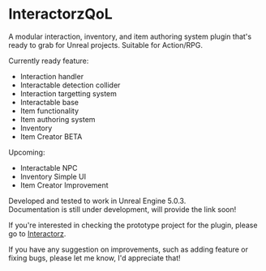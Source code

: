 # InteractorzQoL
A modular interaction, inventory, and item authoring system plugin that's ready to grab for Unreal projects.
Suitable for Action/RPG.

Currently ready feature:
+ Interaction handler
+ Interactable detection collider
+ Interaction targetting system
+ Interactable base
+ Item functionality
+ Item authoring system
+ Inventory
+ Item Creator BETA

Upcoming:
+ Interactable NPC
+ Inventory Simple UI
+ Item Creator Improvement

Developed and tested to work in Unreal Engine 5.0.3.<br>
Documentation is still under development, will provide the link soon!<br>

If you're interested in checking the prototype project for the plugin, please go to [Interactorz](https://github.com/zakiandiga/Interactorz).

If you have any suggestion on improvements, such as adding feature or fixing bugs, please let me know, I'd appreciate that!
